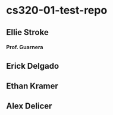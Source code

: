# cs320-01-test-repo

## Ellie Stroke
#### Prof. Guarnera
## Erick Delgado
## Ethan Kramer
## Alex Delicer
